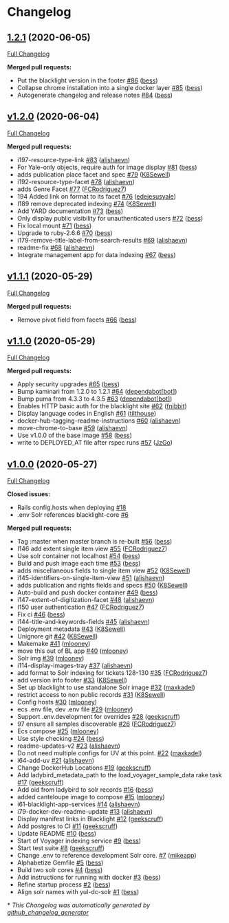 # Changelog

## [1.2.1](https://github.com/yalelibrary/yul-dc-blacklight/tree/1.2.1) (2020-06-05)

[Full Changelog](https://github.com/yalelibrary/yul-dc-blacklight/compare/v1.2.0...1.2.1)

**Merged pull requests:**

- Put the blacklight version in the footer [\#86](https://github.com/yalelibrary/yul-dc-blacklight/pull/86) ([bess](https://github.com/bess))
- Collapse chrome installation into a single docker layer [\#85](https://github.com/yalelibrary/yul-dc-blacklight/pull/85) ([bess](https://github.com/bess))
- Autogenerate changelog and release notes [\#84](https://github.com/yalelibrary/yul-dc-blacklight/pull/84) ([bess](https://github.com/bess))

## [v1.2.0](https://github.com/yalelibrary/yul-dc-blacklight/tree/v1.2.0) (2020-06-04)

[Full Changelog](https://github.com/yalelibrary/yul-dc-blacklight/compare/v1.1.1...v1.2.0)

**Merged pull requests:**

- i197-resource-type-link [\#83](https://github.com/yalelibrary/yul-dc-blacklight/pull/83) ([alishaevn](https://github.com/alishaevn))
- For Yale-only objects, require auth for image display [\#81](https://github.com/yalelibrary/yul-dc-blacklight/pull/81) ([bess](https://github.com/bess))
- adds publication place facet and spec [\#79](https://github.com/yalelibrary/yul-dc-blacklight/pull/79) ([K8Sewell](https://github.com/K8Sewell))
- i192-resource-type-facet [\#78](https://github.com/yalelibrary/yul-dc-blacklight/pull/78) ([alishaevn](https://github.com/alishaevn))
- adds Genre Facet [\#77](https://github.com/yalelibrary/yul-dc-blacklight/pull/77) ([FCRodriguez7](https://github.com/FCRodriguez7))
- 194 Added link on format to its facet [\#76](https://github.com/yalelibrary/yul-dc-blacklight/pull/76) ([edejesusyale](https://github.com/edejesusyale))
- I189 remove deprecated indexing [\#74](https://github.com/yalelibrary/yul-dc-blacklight/pull/74) ([K8Sewell](https://github.com/K8Sewell))
- Add YARD documentation [\#73](https://github.com/yalelibrary/yul-dc-blacklight/pull/73) ([bess](https://github.com/bess))
- Only display public visibility for unauthenticated users [\#72](https://github.com/yalelibrary/yul-dc-blacklight/pull/72) ([bess](https://github.com/bess))
- Fix local mount [\#71](https://github.com/yalelibrary/yul-dc-blacklight/pull/71) ([bess](https://github.com/bess))
- Upgrade to ruby-2.6.6 [\#70](https://github.com/yalelibrary/yul-dc-blacklight/pull/70) ([bess](https://github.com/bess))
- i179-remove-title-label-from-search-results [\#69](https://github.com/yalelibrary/yul-dc-blacklight/pull/69) ([alishaevn](https://github.com/alishaevn))
-  readme-fix [\#68](https://github.com/yalelibrary/yul-dc-blacklight/pull/68) ([alishaevn](https://github.com/alishaevn))
- Integrate management app for data indexing [\#67](https://github.com/yalelibrary/yul-dc-blacklight/pull/67) ([bess](https://github.com/bess))

## [v1.1.1](https://github.com/yalelibrary/yul-dc-blacklight/tree/v1.1.1) (2020-05-29)

[Full Changelog](https://github.com/yalelibrary/yul-dc-blacklight/compare/v1.1.0...v1.1.1)

**Merged pull requests:**

- Remove pivot field from facets [\#66](https://github.com/yalelibrary/yul-dc-blacklight/pull/66) ([bess](https://github.com/bess))

## [v1.1.0](https://github.com/yalelibrary/yul-dc-blacklight/tree/v1.1.0) (2020-05-29)

[Full Changelog](https://github.com/yalelibrary/yul-dc-blacklight/compare/v1.0.0...v1.1.0)

**Merged pull requests:**

- Apply security upgrades [\#65](https://github.com/yalelibrary/yul-dc-blacklight/pull/65) ([bess](https://github.com/bess))
- Bump kaminari from 1.2.0 to 1.2.1 [\#64](https://github.com/yalelibrary/yul-dc-blacklight/pull/64) ([dependabot[bot]](https://github.com/apps/dependabot))
- Bump puma from 4.3.3 to 4.3.5 [\#63](https://github.com/yalelibrary/yul-dc-blacklight/pull/63) ([dependabot[bot]](https://github.com/apps/dependabot))
- Enables HTTP basic auth for the blacklight site [\#62](https://github.com/yalelibrary/yul-dc-blacklight/pull/62) ([fnibbit](https://github.com/fnibbit))
- Display language codes in English [\#61](https://github.com/yalelibrary/yul-dc-blacklight/pull/61) ([tilthouse](https://github.com/tilthouse))
- docker-hub-tagging-readme-instructions [\#60](https://github.com/yalelibrary/yul-dc-blacklight/pull/60) ([alishaevn](https://github.com/alishaevn))
- move-chrome-to-base [\#59](https://github.com/yalelibrary/yul-dc-blacklight/pull/59) ([alishaevn](https://github.com/alishaevn))
- Use v1.0.0 of the base image [\#58](https://github.com/yalelibrary/yul-dc-blacklight/pull/58) ([bess](https://github.com/bess))
- write to DEPLOYED\_AT file after rspec runs [\#57](https://github.com/yalelibrary/yul-dc-blacklight/pull/57) ([JzGo](https://github.com/JzGo))

## [v1.0.0](https://github.com/yalelibrary/yul-dc-blacklight/tree/v1.0.0) (2020-05-27)

[Full Changelog](https://github.com/yalelibrary/yul-dc-blacklight/compare/b5ac2c54de3920737d1510881631814e83327e0a...v1.0.0)

**Closed issues:**

- Rails config.hosts when deploying [\#18](https://github.com/yalelibrary/yul-dc-blacklight/issues/18)
- .env Solr references blacklight-core [\#6](https://github.com/yalelibrary/yul-dc-blacklight/issues/6)

**Merged pull requests:**

- Tag :master when master branch is re-built [\#56](https://github.com/yalelibrary/yul-dc-blacklight/pull/56) ([bess](https://github.com/bess))
- I146 add extent single item view [\#55](https://github.com/yalelibrary/yul-dc-blacklight/pull/55) ([FCRodriguez7](https://github.com/FCRodriguez7))
- Use solr container not localhost [\#54](https://github.com/yalelibrary/yul-dc-blacklight/pull/54) ([bess](https://github.com/bess))
- Build and push image each time [\#53](https://github.com/yalelibrary/yul-dc-blacklight/pull/53) ([bess](https://github.com/bess))
- adds miscellaneous fields to single item view [\#52](https://github.com/yalelibrary/yul-dc-blacklight/pull/52) ([K8Sewell](https://github.com/K8Sewell))
- i145-identifiers-on-single-item-view [\#51](https://github.com/yalelibrary/yul-dc-blacklight/pull/51) ([alishaevn](https://github.com/alishaevn))
- adds publication and rights fields and specs [\#50](https://github.com/yalelibrary/yul-dc-blacklight/pull/50) ([K8Sewell](https://github.com/K8Sewell))
- Auto-build and push docker container [\#49](https://github.com/yalelibrary/yul-dc-blacklight/pull/49) ([bess](https://github.com/bess))
- i147-extent-of-digitization-facet [\#48](https://github.com/yalelibrary/yul-dc-blacklight/pull/48) ([alishaevn](https://github.com/alishaevn))
- I150 user authentication [\#47](https://github.com/yalelibrary/yul-dc-blacklight/pull/47) ([FCRodriguez7](https://github.com/FCRodriguez7))
- Fix ci [\#46](https://github.com/yalelibrary/yul-dc-blacklight/pull/46) ([bess](https://github.com/bess))
- i144-title-and-keywords-fields [\#45](https://github.com/yalelibrary/yul-dc-blacklight/pull/45) ([alishaevn](https://github.com/alishaevn))
- Deployment metadata [\#43](https://github.com/yalelibrary/yul-dc-blacklight/pull/43) ([K8Sewell](https://github.com/K8Sewell))
- Unignore git [\#42](https://github.com/yalelibrary/yul-dc-blacklight/pull/42) ([K8Sewell](https://github.com/K8Sewell))
- Makemake [\#41](https://github.com/yalelibrary/yul-dc-blacklight/pull/41) ([mlooney](https://github.com/mlooney))
- move this out of BL app [\#40](https://github.com/yalelibrary/yul-dc-blacklight/pull/40) ([mlooney](https://github.com/mlooney))
- Solr img [\#39](https://github.com/yalelibrary/yul-dc-blacklight/pull/39) ([mlooney](https://github.com/mlooney))
- i114-display-images-tray [\#37](https://github.com/yalelibrary/yul-dc-blacklight/pull/37) ([alishaevn](https://github.com/alishaevn))
- add format to Solr indexing for tickets 128-130 [\#35](https://github.com/yalelibrary/yul-dc-blacklight/pull/35) ([FCRodriguez7](https://github.com/FCRodriguez7))
- add version info footer [\#33](https://github.com/yalelibrary/yul-dc-blacklight/pull/33) ([K8Sewell](https://github.com/K8Sewell))
- Set up blacklight to use standalone Solr image [\#32](https://github.com/yalelibrary/yul-dc-blacklight/pull/32) ([maxkadel](https://github.com/maxkadel))
- restrict access to non public records [\#31](https://github.com/yalelibrary/yul-dc-blacklight/pull/31) ([K8Sewell](https://github.com/K8Sewell))
- Config hosts [\#30](https://github.com/yalelibrary/yul-dc-blacklight/pull/30) ([mlooney](https://github.com/mlooney))
- ecs .env file, dev .env file [\#29](https://github.com/yalelibrary/yul-dc-blacklight/pull/29) ([mlooney](https://github.com/mlooney))
- Support .env.development for overrides [\#28](https://github.com/yalelibrary/yul-dc-blacklight/pull/28) ([geekscruff](https://github.com/geekscruff))
- 97 ensure all samples discoverable [\#26](https://github.com/yalelibrary/yul-dc-blacklight/pull/26) ([FCRodriguez7](https://github.com/FCRodriguez7))
- Ecs compose [\#25](https://github.com/yalelibrary/yul-dc-blacklight/pull/25) ([mlooney](https://github.com/mlooney))
- Use style checking [\#24](https://github.com/yalelibrary/yul-dc-blacklight/pull/24) ([bess](https://github.com/bess))
- readme-updates-v2 [\#23](https://github.com/yalelibrary/yul-dc-blacklight/pull/23) ([alishaevn](https://github.com/alishaevn))
- Do not need multiple configs for UV at this point. [\#22](https://github.com/yalelibrary/yul-dc-blacklight/pull/22) ([maxkadel](https://github.com/maxkadel))
- i64-add-uv [\#21](https://github.com/yalelibrary/yul-dc-blacklight/pull/21) ([alishaevn](https://github.com/alishaevn))
- Change DockerHub Locations [\#19](https://github.com/yalelibrary/yul-dc-blacklight/pull/19) ([geekscruff](https://github.com/geekscruff))
- Add ladybird\_metadata\_path to the load\_voyager\_sample\_data rake task [\#17](https://github.com/yalelibrary/yul-dc-blacklight/pull/17) ([geekscruff](https://github.com/geekscruff))
- Add oid from ladybird to solr records [\#16](https://github.com/yalelibrary/yul-dc-blacklight/pull/16) ([bess](https://github.com/bess))
- added canteloupe image to compose [\#15](https://github.com/yalelibrary/yul-dc-blacklight/pull/15) ([mlooney](https://github.com/mlooney))
- i61-blacklight-app-services [\#14](https://github.com/yalelibrary/yul-dc-blacklight/pull/14) ([alishaevn](https://github.com/alishaevn))
- i79-docker-dev-readme-update [\#13](https://github.com/yalelibrary/yul-dc-blacklight/pull/13) ([alishaevn](https://github.com/alishaevn))
- Display manifest links in Blacklight [\#12](https://github.com/yalelibrary/yul-dc-blacklight/pull/12) ([geekscruff](https://github.com/geekscruff))
- Add postgres to CI [\#11](https://github.com/yalelibrary/yul-dc-blacklight/pull/11) ([geekscruff](https://github.com/geekscruff))
- Update README [\#10](https://github.com/yalelibrary/yul-dc-blacklight/pull/10) ([bess](https://github.com/bess))
- Start of Voyager indexing service [\#9](https://github.com/yalelibrary/yul-dc-blacklight/pull/9) ([bess](https://github.com/bess))
- Start test suite [\#8](https://github.com/yalelibrary/yul-dc-blacklight/pull/8) ([geekscruff](https://github.com/geekscruff))
- Change .env to reference development Solr core. [\#7](https://github.com/yalelibrary/yul-dc-blacklight/pull/7) ([mikeapp](https://github.com/mikeapp))
- Alphabetize Gemfile [\#5](https://github.com/yalelibrary/yul-dc-blacklight/pull/5) ([bess](https://github.com/bess))
- Build two solr cores [\#4](https://github.com/yalelibrary/yul-dc-blacklight/pull/4) ([bess](https://github.com/bess))
- Add instructions for running with docker [\#3](https://github.com/yalelibrary/yul-dc-blacklight/pull/3) ([bess](https://github.com/bess))
- Refine startup process [\#2](https://github.com/yalelibrary/yul-dc-blacklight/pull/2) ([bess](https://github.com/bess))
- Align solr names with yul-dc-solr [\#1](https://github.com/yalelibrary/yul-dc-blacklight/pull/1) ([bess](https://github.com/bess))



\* *This Changelog was automatically generated by [github_changelog_generator](https://github.com/github-changelog-generator/github-changelog-generator)*
